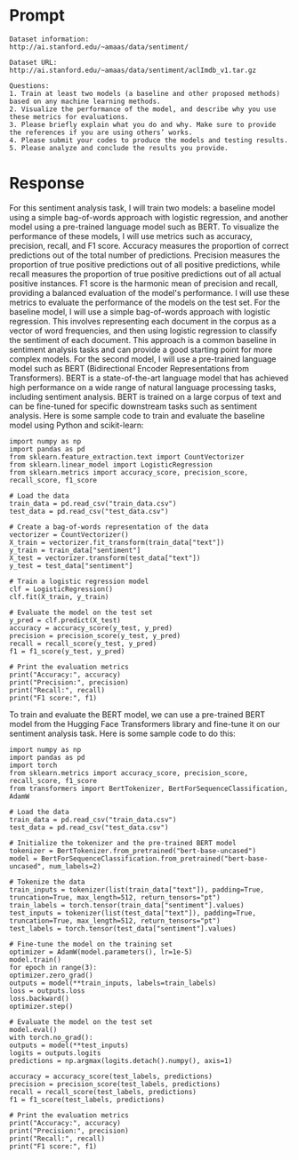 # Prompt
```
Dataset information:
http://ai.stanford.edu/~amaas/data/sentiment/

Dataset URL:
http://ai.stanford.edu/~amaas/data/sentiment/aclImdb_v1.tar.gz

Questions:
1. Train at least two models (a baseline and other proposed methods) based on any machine learning methods.
2. Visualize the performance of the model, and describe why you use these metrics for evaluations.
3. Please briefly explain what you do and why. Make sure to provide the references if you are using others’ works.
4. Please submit your codes to produce the models and testing results.
5. Please analyze and conclude the results you provide. 
```

# Response
For this sentiment analysis task, I will train two models: a baseline model using a simple bag-of-words approach with logistic regression, and another model using a pre-trained language model such as BERT.
To visualize the performance of these models, I will use metrics such as accuracy, precision, recall, and F1 score. Accuracy measures the proportion of correct predictions out of the total number of predictions. Precision measures the proportion of true positive predictions out of all positive predictions, while recall measures the proportion of true positive predictions out of all actual positive instances. F1 score is the harmonic mean of precision and recall, providing a balanced evaluation of the model's performance. I will use these metrics to evaluate the performance of the models on the test set.
For the baseline model, I will use a simple bag-of-words approach with logistic regression. This involves representing each document in the corpus as a vector of word frequencies, and then using logistic regression to classify the sentiment of each document. This approach is a common baseline in sentiment analysis tasks and can provide a good starting point for more complex models.
For the second model, I will use a pre-trained language model such as BERT (Bidirectional Encoder Representations from Transformers). BERT is a state-of-the-art language model that has achieved high performance on a wide range of natural language processing tasks, including sentiment analysis. BERT is trained on a large corpus of text and can be fine-tuned for specific downstream tasks such as sentiment analysis.
Here is some sample code to train and evaluate the baseline model using Python and scikit-learn:
```
import numpy as np
import pandas as pd
from sklearn.feature_extraction.text import CountVectorizer
from sklearn.linear_model import LogisticRegression
from sklearn.metrics import accuracy_score, precision_score, recall_score, f1_score

# Load the data
train_data = pd.read_csv("train_data.csv")
test_data = pd.read_csv("test_data.csv")

# Create a bag-of-words representation of the data
vectorizer = CountVectorizer()
X_train = vectorizer.fit_transform(train_data["text"])
y_train = train_data["sentiment"]
X_test = vectorizer.transform(test_data["text"])
y_test = test_data["sentiment"]

# Train a logistic regression model
clf = LogisticRegression()
clf.fit(X_train, y_train)

# Evaluate the model on the test set
y_pred = clf.predict(X_test)
accuracy = accuracy_score(y_test, y_pred)
precision = precision_score(y_test, y_pred)
recall = recall_score(y_test, y_pred)
f1 = f1_score(y_test, y_pred)

# Print the evaluation metrics
print("Accuracy:", accuracy)
print("Precision:", precision)
print("Recall:", recall)
print("F1 score:", f1)
```

To train and evaluate the BERT model, we can use a pre-trained BERT model from the Hugging Face Transformers library and fine-tune it on our sentiment analysis task. Here is some sample code to do this:
```
import numpy as np
import pandas as pd
import torch
from sklearn.metrics import accuracy_score, precision_score, recall_score, f1_score
from transformers import BertTokenizer, BertForSequenceClassification, AdamW

# Load the data
train_data = pd.read_csv("train_data.csv")
test_data = pd.read_csv("test_data.csv")

# Initialize the tokenizer and the pre-trained BERT model
tokenizer = BertTokenizer.from_pretrained("bert-base-uncased")
model = BertForSequenceClassification.from_pretrained("bert-base-uncased", num_labels=2)

# Tokenize the data
train_inputs = tokenizer(list(train_data["text"]), padding=True, truncation=True, max_length=512, return_tensors="pt")
train_labels = torch.tensor(train_data["sentiment"].values)
test_inputs = tokenizer(list(test_data["text"]), padding=True, truncation=True, max_length=512, return_tensors="pt")
test_labels = torch.tensor(test_data["sentiment"].values)

# Fine-tune the model on the training set
optimizer = AdamW(model.parameters(), lr=1e-5)
model.train()
for epoch in range(3):
optimizer.zero_grad()
outputs = model(**train_inputs, labels=train_labels)
loss = outputs.loss
loss.backward()
optimizer.step()

# Evaluate the model on the test set
model.eval()
with torch.no_grad():
outputs = model(**test_inputs)
logits = outputs.logits
predictions = np.argmax(logits.detach().numpy(), axis=1)

accuracy = accuracy_score(test_labels, predictions)
precision = precision_score(test_labels, predictions)
recall = recall_score(test_labels, predictions)
f1 = f1_score(test_labels, predictions)

# Print the evaluation metrics
print("Accuracy:", accuracy)
print("Precision:", precision)
print("Recall:", recall)
print("F1 score:", f1)
```

